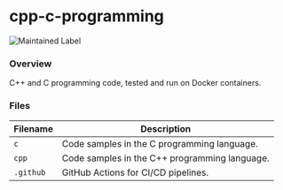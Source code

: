 # cpp-c-programming

![Maintained Label](https://img.shields.io/badge/Maintained-Yes-brightgreen?style=for-the-badge)

### Overview

C++ and C programming code, tested and run on Docker containers.

### Files

| Filename  | Description                                   |
|-----------|-----------------------------------------------|
| `c`       | Code samples in the C programming language.   |
| `cpp`     | Code samples in the C++ programming language. |
| `.github` | GitHub Actions for CI/CD pipelines.           |